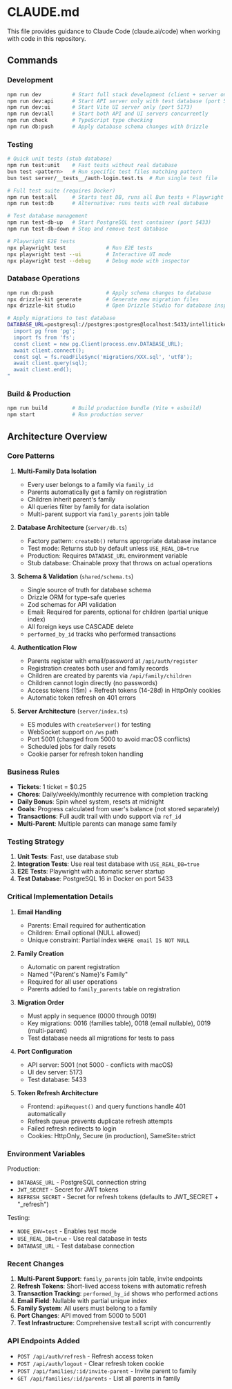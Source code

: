 # CLAUDE.md

This file provides guidance to Claude Code (claude.ai/code) when working with code in this repository.

## Commands

### Development

```bash
npm run dev          # Start full stack development (client + server on port 5001)
npm run dev:api      # Start API server only with test database (port 5001)
npm run dev:ui       # Start Vite UI server only (port 5173)
npm run dev:all      # Start both API and UI servers concurrently
npm run check        # TypeScript type checking
npm run db:push      # Apply database schema changes with Drizzle
```

### Testing

```bash
# Quick unit tests (stub database)
npm run test:unit    # Fast tests without real database
bun test <pattern>   # Run specific test files matching pattern
bun test server/__tests__/auth-login.test.ts  # Run single test file

# Full test suite (requires Docker)
npm run test:all     # Starts test DB, runs all Bun tests + Playwright E2E
npm run test:db      # Alternative: runs tests with real database

# Test database management
npm run test-db-up   # Start PostgreSQL test container (port 5433)
npm run test-db-down # Stop and remove test database

# Playwright E2E tests
npx playwright test             # Run E2E tests
npx playwright test --ui        # Interactive UI mode
npx playwright test --debug     # Debug mode with inspector
```

### Database Operations

```bash
npm run db:push                 # Apply schema changes to database
npx drizzle-kit generate        # Generate new migration files
npx drizzle-kit studio          # Open Drizzle Studio for database inspection

# Apply migrations to test database
DATABASE_URL=postgresql://postgres:postgres@localhost:5433/intelliticket_test npx tsx -e "
  import pg from 'pg';
  import fs from 'fs';
  const client = new pg.Client(process.env.DATABASE_URL);
  await client.connect();
  const sql = fs.readFileSync('migrations/XXX.sql', 'utf8');
  await client.query(sql);
  await client.end();
"
```

### Build & Production

```bash
npm run build        # Build production bundle (Vite + esbuild)
npm start            # Run production server
```

## Architecture Overview

### Core Patterns

1. **Multi-Family Data Isolation**
   - Every user belongs to a family via `family_id`
   - Parents automatically get a family on registration
   - Children inherit parent's family
   - All queries filter by family for data isolation
   - Multi-parent support via `family_parents` join table

2. **Database Architecture** (`server/db.ts`)
   - Factory pattern: `createDb()` returns appropriate database instance
   - Test mode: Returns stub by default unless `USE_REAL_DB=true`
   - Production: Requires `DATABASE_URL` environment variable
   - Stub database: Chainable proxy that throws on actual operations

3. **Schema & Validation** (`shared/schema.ts`)
   - Single source of truth for database schema
   - Drizzle ORM for type-safe queries
   - Zod schemas for API validation
   - Email: Required for parents, optional for children (partial unique index)
   - All foreign keys use CASCADE delete
   - `performed_by_id` tracks who performed transactions

4. **Authentication Flow**
   - Parents register with email/password at `/api/auth/register`
   - Registration creates both user and family records
   - Children are created by parents via `/api/family/children`
   - Children cannot login directly (no passwords)
   - Access tokens (15m) + Refresh tokens (14-28d) in HttpOnly cookies
   - Automatic token refresh on 401 errors

5. **Server Architecture** (`server/index.ts`)
   - ES modules with `createServer()` for testing
   - WebSocket support on `/ws` path
   - Port 5001 (changed from 5000 to avoid macOS conflicts)
   - Scheduled jobs for daily resets
   - Cookie parser for refresh token handling

### Business Rules

- **Tickets**: 1 ticket = $0.25
- **Chores**: Daily/weekly/monthly recurrence with completion tracking
- **Daily Bonus**: Spin wheel system, resets at midnight
- **Goals**: Progress calculated from user's balance (not stored separately)
- **Transactions**: Full audit trail with undo support via `ref_id`
- **Multi-Parent**: Multiple parents can manage same family

### Testing Strategy

1. **Unit Tests**: Fast, use database stub
2. **Integration Tests**: Use real test database with `USE_REAL_DB=true`
3. **E2E Tests**: Playwright with automatic server startup
4. **Test Database**: PostgreSQL 16 in Docker on port 5433

### Critical Implementation Details

1. **Email Handling**
   - Parents: Email required for authentication
   - Children: Email optional (NULL allowed)
   - Unique constraint: Partial index `WHERE email IS NOT NULL`

2. **Family Creation**
   - Automatic on parent registration
   - Named "{Parent's Name}'s Family"
   - Required for all user operations
   - Parents added to `family_parents` table on registration

3. **Migration Order**
   - Must apply in sequence (0000 through 0019)
   - Key migrations: 0016 (families table), 0018 (email nullable), 0019 (multi-parent)
   - Test database needs all migrations for tests to pass

4. **Port Configuration**
   - API server: 5001 (not 5000 - conflicts with macOS)
   - UI dev server: 5173
   - Test database: 5433

5. **Token Refresh Architecture**
   - Frontend: `apiRequest()` and query functions handle 401 automatically
   - Refresh queue prevents duplicate refresh attempts
   - Failed refresh redirects to login
   - Cookies: HttpOnly, Secure (in production), SameSite=strict

### Environment Variables

Production:
- `DATABASE_URL` - PostgreSQL connection string
- `JWT_SECRET` - Secret for JWT tokens
- `REFRESH_SECRET` - Secret for refresh tokens (defaults to JWT_SECRET + "_refresh")

Testing:
- `NODE_ENV=test` - Enables test mode
- `USE_REAL_DB=true` - Use real database in tests
- `DATABASE_URL` - Test database connection

### Recent Changes

1. **Multi-Parent Support**: `family_parents` join table, invite endpoints
2. **Refresh Tokens**: Short-lived access tokens with automatic refresh
3. **Transaction Tracking**: `performed_by_id` shows who performed actions
4. **Email Field**: Nullable with partial unique index
5. **Family System**: All users must belong to a family
6. **Port Changes**: API moved from 5000 to 5001
7. **Test Infrastructure**: Comprehensive test:all script with concurrently

### API Endpoints Added

- `POST /api/auth/refresh` - Refresh access token
- `POST /api/auth/logout` - Clear refresh token cookie
- `POST /api/families/:id/invite-parent` - Invite parent to family
- `GET /api/families/:id/parents` - List all parents in family
